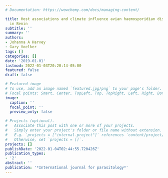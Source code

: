 ```yaml
---
# Documentation: https://wowchemy.com/docs/managing-content/

title: Host associations and climate influence avian haemosporidian distributions
  in Benin
subtitle: ''
summary: ''
authors:
- Johanna A Harvey
- Gary Voelker
tags: []
categories: []
date: '2019-01-01'
lastmod: 2022-01-03T20:20:14-05:00
featured: false
draft: false

# Featured image
# To use, add an image named `featured.jpg/png` to your page's folder.
# Focal points: Smart, Center, TopLeft, Top, TopRight, Left, Right, BottomLeft, Bottom, BottomRight.
image:
  caption: ''
  focal_point: ''
  preview_only: false

# Projects (optional).
#   Associate this post with one or more of your projects.
#   Simply enter your project's folder or file name without extension.
#   E.g. `projects = ["internal-project"]` references `content/project/deep-learning/index.md`.
#   Otherwise, set `projects = []`.
projects: []
publishDate: '2022-01-04T02:44:55.720426Z'
publication_types:
- '2'
abstract: ''
publication: '*International journal for parasitology*'
---
```

